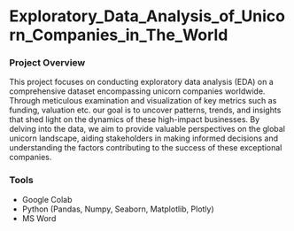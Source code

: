 # Exploratory_Data_Analysis_of_Unicorn_Companies_in_The_World
### Project Overview
This project focuses on conducting exploratory data analysis (EDA) on a comprehensive dataset encompassing unicorn companies worldwide. Through meticulous examination and visualization of key metrics such as funding, valuation etc. our goal is to uncover patterns, trends, and insights that shed light on the dynamics of these high-impact businesses. By delving into the data, we aim to provide valuable perspectives on the global unicorn landscape, aiding stakeholders in making informed decisions and understanding the factors contributing to the success of these exceptional companies.

### Tools
- Google Colab
- Python (Pandas, Numpy, Seaborn, Matplotlib, Plotly)
- MS Word
